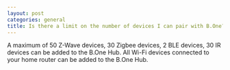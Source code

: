 ```yaml
---
layout: post
categories: general
title: Is there a limit on the number of devices I can pair with B.One?
---
```


A maximum of 50 Z-Wave devices, 30 Zigbee devices, 2 BLE devices, 30 IR devices can be added to the B.One Hub. All Wi-Fi devices connected to your home router can be added to the B.One Hub.